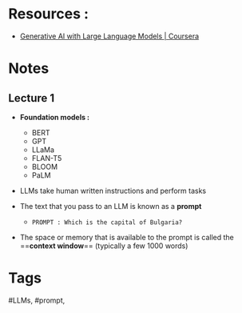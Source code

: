 
# Resources :
- [Generative AI with Large Language Models | Coursera](https://www.coursera.org/learn/generative-ai-with-llms)

# Notes

## Lecture 1

- **Foundation models :**
	- BERT
	- GPT
	- LLaMa
	- FLAN-T5
	- BLOOM
	- PaLM

- LLMs take human written instructions and perform tasks
- The text that you pass to an LLM is known as a **prompt**
	- ```PROMPT : Which is the capital of Bulgaria?```
- The space or memory that is available to the prompt is called the ==**context window**== (typically a few 1000 words)
# Tags 
#LLMs, #prompt, 